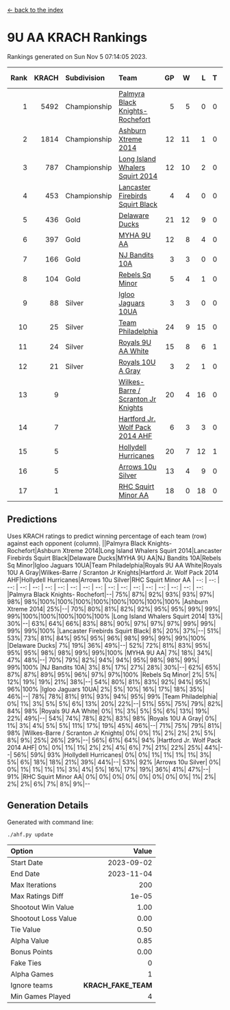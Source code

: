 [<- back to the index](readme.md)
# 9U AA KRACH Rankings
Rankings generated on Sun Nov  5 07:14:05 2023.

Rank|KRACH|Subdivision|Team|GP|W|L|T|OTW|OTL|SoS|Exp Wins|Win Diff
---:|---:|:---|:---|---:|---:|---:|---:|---:|---:|---:|---:|---:
1|5492|Championship|[Palmyra Black Knights- Rochefort](https://gamesheetstats.com/seasons/3659/teams/140260/schedule)|5|5|0|0|0|0|153|5.8|-0.0
2|1814|Championship|[Ashburn Xtreme 2014](https://gamesheetstats.com/seasons/3659/teams/140217/schedule)|12|11|1|0|0|0|205|11.8|-0.0
3|787|Championship|[Long Island Whalers Squirt 2014](https://gamesheetstats.com/seasons/3659/teams/140221/schedule)|12|10|2|0|1|0|272|10.8|-0.0
4|453|Championship|[Lancaster Firebirds Squirt Black](https://gamesheetstats.com/seasons/3659/teams/140256/schedule)|4|4|0|0|0|0|14|4.9|0.0
5|436|Gold|[Delaware Ducks](https://gamesheetstats.com/seasons/3659/teams/140218/schedule)|21|12|9|0|0|3|1000|12.8|-0.0
6|397|Gold|[MYHA 9U AA](https://gamesheetstats.com/seasons/3659/teams/140222/schedule)|12|8|4|0|2|0|295|8.8|-0.0
7|166|Gold|[NJ Bandits 10A](https://gamesheetstats.com/seasons/3659/teams/140259/schedule)|3|3|0|0|0|0|7|3.9|0.0
8|104|Gold|[Rebels Sq Minor](https://gamesheetstats.com/seasons/3659/teams/140223/schedule)|5|4|1|0|1|0|80|4.9|0.0
9|88|Silver|[Igloo Jaguars 10UA](https://gamesheetstats.com/seasons/3659/teams/140253/schedule)|3|3|0|0|0|0|3|3.9|0.0
10|25|Silver|[Team Philadelphia](https://gamesheetstats.com/seasons/3659/teams/140226/schedule)|24|9|15|0|0|1|653|9.9|0.0
11|24|Silver|[Royals 9U AA White](https://gamesheetstats.com/seasons/3659/teams/140225/schedule)|15|8|6|1|0|0|190|9.4|0.0
12|21|Silver|[Royals 10U A Gray](https://gamesheetstats.com/seasons/3659/teams/140262/schedule)|3|2|1|0|0|0|10|2.9|0.0
13|9||[Wilkes-Barre / Scranton Jr Knights](https://gamesheetstats.com/seasons/3659/teams/140228/schedule)|20|4|16|0|0|0|745|4.9|0.0
14|7||[Hartford Jr. Wolf Pack 2014 AHF](https://gamesheetstats.com/seasons/3659/teams/140219/schedule)|6|3|3|0|0|0|116|3.9|0.0
15|5||[Hollydell Hurricanes](https://gamesheetstats.com/seasons/3659/teams/140220/schedule)|20|7|12|1|0|0|125|8.4|0.0
16|5||[Arrows 10u Silver](https://gamesheetstats.com/seasons/3659/teams/140216/schedule)|13|4|9|0|0|0|211|4.9|0.0
17|1||[RHC Squirt Minor AA](https://gamesheetstats.com/seasons/3659/teams/140224/schedule)|18|0|18|0|0|0|127|0.9|0.0

## Predictions
Uses KRACH ratings to predict winning percentage of each team (row) against each opponent (column).
||Palmyra Black Knights- Rochefort|Ashburn Xtreme 2014|Long Island Whalers Squirt 2014|Lancaster Firebirds Squirt Black|Delaware Ducks|MYHA 9U AA|NJ Bandits 10A|Rebels Sq Minor|Igloo Jaguars 10UA|Team Philadelphia|Royals 9U AA White|Royals 10U A Gray|Wilkes-Barre / Scranton Jr Knights|Hartford Jr. Wolf Pack 2014 AHF|Hollydell Hurricanes|Arrows 10u Silver|RHC Squirt Minor AA
| --: | --: | --: | --: | --: | --: | --: | --: | --: | --: | --: | --: | --: | --: | --: | --: | --: | --: 
|Palmyra Black Knights- Rochefort|--| 75%| 87%| 92%| 93%| 93%| 97%| 98%| 98%|100%|100%|100%|100%|100%|100%|100%|100%
|Ashburn Xtreme 2014| 25%|--| 70%| 80%| 81%| 82%| 92%| 95%| 95%| 99%| 99%| 99%|100%|100%|100%|100%|100%
|Long Island Whalers Squirt 2014| 13%| 30%|--| 63%| 64%| 66%| 83%| 88%| 90%| 97%| 97%| 97%| 99%| 99%| 99%| 99%|100%
|Lancaster Firebirds Squirt Black|  8%| 20%| 37%|--| 51%| 53%| 73%| 81%| 84%| 95%| 95%| 96%| 98%| 99%| 99%| 99%|100%
|Delaware Ducks|  7%| 19%| 36%| 49%|--| 52%| 72%| 81%| 83%| 95%| 95%| 95%| 98%| 98%| 99%| 99%|100%
|MYHA 9U AA|  7%| 18%| 34%| 47%| 48%|--| 70%| 79%| 82%| 94%| 94%| 95%| 98%| 98%| 99%| 99%|100%
|NJ Bandits 10A|  3%|  8%| 17%| 27%| 28%| 30%|--| 62%| 65%| 87%| 87%| 89%| 95%| 96%| 97%| 97%|100%
|Rebels Sq Minor|  2%|  5%| 12%| 19%| 19%| 21%| 38%|--| 54%| 80%| 81%| 83%| 92%| 94%| 95%| 96%|100%
|Igloo Jaguars 10UA|  2%|  5%| 10%| 16%| 17%| 18%| 35%| 46%|--| 78%| 78%| 81%| 91%| 93%| 94%| 95%| 99%
|Team Philadelphia|  0%|  1%|  3%|  5%|  5%|  6%| 13%| 20%| 22%|--| 51%| 55%| 75%| 79%| 82%| 84%| 98%
|Royals 9U AA White|  0%|  1%|  3%|  5%|  5%|  6%| 13%| 19%| 22%| 49%|--| 54%| 74%| 78%| 82%| 83%| 98%
|Royals 10U A Gray|  0%|  1%|  3%|  4%|  5%|  5%| 11%| 17%| 19%| 45%| 46%|--| 71%| 75%| 79%| 81%| 98%
|Wilkes-Barre / Scranton Jr Knights|  0%|  0%|  1%|  2%|  2%|  2%|  5%|  8%|  9%| 25%| 26%| 29%|--| 56%| 61%| 64%| 94%
|Hartford Jr. Wolf Pack 2014 AHF|  0%|  0%|  1%|  1%|  2%|  2%|  4%|  6%|  7%| 21%| 22%| 25%| 44%|--| 56%| 59%| 93%
|Hollydell Hurricanes|  0%|  0%|  1%|  1%|  1%|  1%|  3%|  5%|  6%| 18%| 18%| 21%| 39%| 44%|--| 53%| 92%
|Arrows 10u Silver|  0%|  0%|  1%|  1%|  1%|  1%|  3%|  4%|  5%| 16%| 17%| 19%| 36%| 41%| 47%|--| 91%
|RHC Squirt Minor AA|  0%|  0%|  0%|  0%|  0%|  0%|  0%|  0%|  1%|  2%|  2%|  2%|  6%|  7%|  8%|  9%|--

## Generation Details

Generated with command line:
```
./ahf.py update
```

| Option | Value |
| :----- | ----: |
| Start Date | 2023-09-02 |
| End Date | 2023-11-04 |
| Max Iterations | 200 |
| Max Ratings Diff | 1e-05 |
| Shootout Win Value | 1.00 |
| Shootout Loss Value | 0.00 |
| Tie Value | 0.50 |
| Alpha Value | 0.85 |
| Bonus Points | 0.00 |
| Fake Ties | 0 |
| Alpha Games | 1 |
| Ignore teams | __KRACH_FAKE_TEAM__ |
| Min Games Played | 4 |

